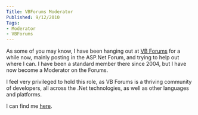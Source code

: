 ```yaml
---
Title: VBForums Moderator
Published: 9/12/2010
Tags:
- Moderator
- VBForums
---
```


As some of you may know, I have been hanging out at [VB Forums](http://www.vbforums.com/) for a while now, mainly posting in the ASP.Net Forum, and trying to help out where I can. I have been a standard member there since 2004, but I have now become a Moderator on the Forums.

I feel very privileged to hold this role, as VB Forums is a thriving community of developers, all across the .Net technologies, as well as other languages and platforms.

I can find me [here](http://www.vbforums.com/member.php?u=53106).
